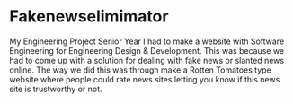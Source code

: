 # Fakenewselimimator
My Engineering Project Senior Year
I had to make a website with Software Engineering for Engineering Design & Development. This was because we had to come up with a solution for dealing with fake news or slanted news online. The way we did this was through make a Rotten Tomatoes type website where people could rate news sites letting you know if this news site is trustworthy or not.
